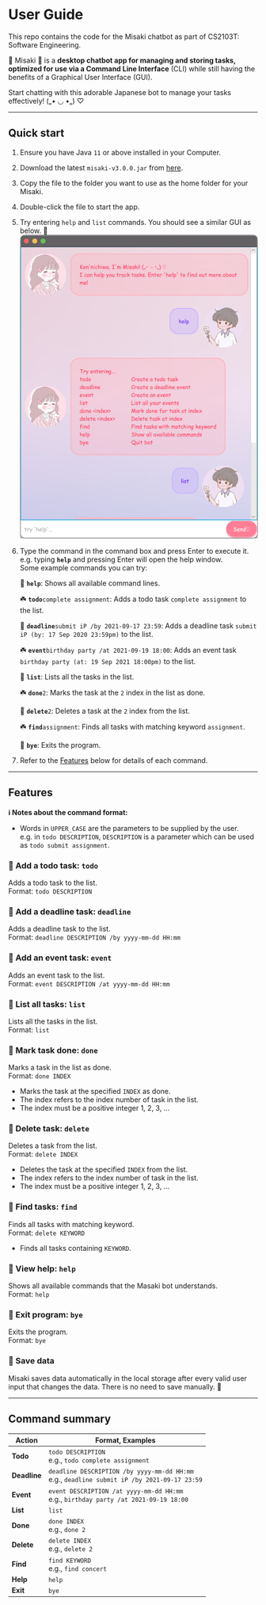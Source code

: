 # User Guide

This repo contains the code for the Misaki chatbot as part of CS2103T: Software Engineering.

🌸 Misaki 🌸 is a **desktop chatbot app for managing and storing tasks, optimized for use via a 
Command Line Interface** (CLI) while still having the benefits of a Graphical User Interface (GUI). 

Start chatting with this adorable Japanese bot to manage your tasks effectively! („• ◡ •„) ♡

--------------------------------------------------------------------------------------------------------------------

## Quick start

1. Ensure you have Java `11` or above installed in your Computer.

2. Download the latest `misaki-v3.0.0.jar` from [here](https://github.com/hsiaotingluv/ip/releases/tag/misaki-v3.0.0).

3. Copy the file to the folder you want to use as the home folder for your Misaki.

4. Double-click the file to start the app.

5. Try entering `help` and `list` commands. You should see a similar GUI as below. 🌷
![Image of ](Ui.png)

6. Type the command in the command box and press Enter to execute it.
e.g. typing **`help`** and pressing Enter will open the help window.<br>
Some example commands you can try:

   🌼 **`help`**: Shows all available command lines.<br>

   ☘️ **`todo`**`complete assignment`: Adds a todo task `complete assignment` to the list.<br>
   
   🌼 **`deadline`**`submit iP /by 2021-09-17 23:59`: Adds a deadline task `submit iP (by: 17 Sep 2020 23:59pm)` to the
   list.<br>

   ☘️ **`event`**`birthday party /at 2021-09-19 18:00`: Adds an event task `birthday party (at: 19 Sep 2021 18:00pm)` to
   the list.<br>

   🌼 **`list`**: Lists all the tasks in the list.<br>

   ☘️ **`done`**`2`: Marks the task at the `2` index in the list as done.<br>

   🌼 **`delete`**`2`: Deletes a task at the `2` index from the list.<br>

   ☘️ **`find`**`assignment`: Finds all tasks with matching keyword `assignment`.<br>

   🌼 **`bye`**: Exits the program.<br>

7. Refer to the [Features](#features) below for details of each command.

--------------------------------------------------------------------------------------------------------------------

## Features
<div markdown="block" class="alert alert-info">

**:information_source: Notes about the command format:**<br>

* Words in `UPPER_CASE` are the parameters to be supplied by the user. <br>
e.g. in `todo DESCRIPTION`, `DESCRIPTION` is a parameter which can be used as `todo submit assignment`.

</div>

### 🌸 Add a todo task: `todo`

Adds a todo task to the list.<br>
Format: `todo DESCRIPTION`

### 🌸 Add a deadline task: `deadline`

Adds a deadline task to the list.<br>
Format: `deadline DESCRIPTION /by yyyy-mm-dd HH:mm`

### 🌸 Add an event task: `event`

Adds an event task to the list.<br>
Format: `event DESCRIPTION /at yyyy-mm-dd HH:mm`

### 🌸 List all tasks: `list`

Lists all the tasks in the list.<br>
Format: `list`

### 🌸 Mark task done: `done`

Marks a task in the list as done.<br>
Format: `done INDEX`

* Marks the task at the specified `INDEX` as done.
* The index refers to the index number of task in the list.
* The index must be a positive integer 1, 2, 3, ...

### 🌸 Delete task: `delete`

Deletes a task from the list.<br>
Format: `delete INDEX`

* Deletes the task at the specified `INDEX` from the list.
* The index refers to the index number of task in the list.
* The index must be a positive integer 1, 2, 3, ...

### 🌸 Find tasks: `find`

Finds all tasks with matching keyword.<br>
Format: `delete KEYWORD`

* Finds all tasks containing `KEYWORD`.

### 🌸 View help: `help`

Shows all available commands that the Masaki bot understands.<br>
Format: `help`

### 🌸 Exit program: `bye`

Exits the program.<br>
Format: `bye`

### 🌸 Save data

Misaki saves data automatically in the local storage after every valid user input that changes the data. 
There is no need to save manually. 🌟

--------------------------------------------------------------------------------------------------------------------

## Command summary

Action | Format, Examples
--------|------------------
**Todo** | `todo DESCRIPTION` <br> e.g., `todo complete assignment`
**Deadline** | `deadline DESCRIPTION /by yyyy-mm-dd HH:mm` <br> e.g., `deadline submit iP /by 2021-09-17 23:59`
**Event** | `event DESCRIPTION /at yyyy-mm-dd HH:mm` <br> e.g., `birthday party /at 2021-09-19 18:00`
**List** | `list`
**Done** | `done INDEX`<br> e.g., `done 2`
**Delete** | `delete INDEX`<br> e.g., `delete 2`
**Find** | `find KEYWORD`<br> e.g., `find concert`
**Help** | `help`
**Exit** | `bye`
